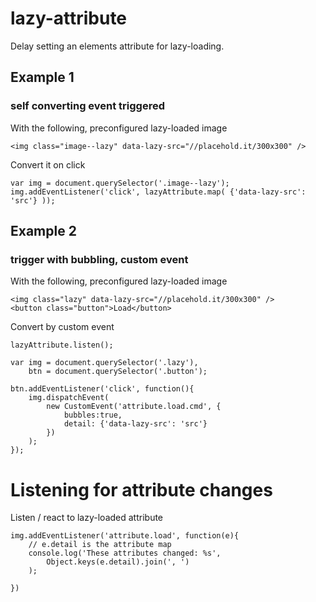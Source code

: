 # lazy-attribute
Delay setting an elements attribute for lazy-loading.


## Example 1

### self converting event triggered


With the following, preconfigured lazy-loaded image
```
<img class="image--lazy" data-lazy-src="//placehold.it/300x300" />

```

Convert it on click
```
var img = document.querySelector('.image--lazy');
img.addEventListener('click', lazyAttribute.map( {'data-lazy-src': 'src'} ));
```


## Example 2

### trigger with bubbling, custom event


With the following, preconfigured lazy-loaded image
```
<img class="lazy" data-lazy-src="//placehold.it/300x300" />
<button class="button">Load</button>

```

Convert by custom event
```
lazyAttribute.listen();

var img = document.querySelector('.lazy'),
    btn = document.querySelector('.button');

btn.addEventListener('click', function(){
    img.dispatchEvent(
        new CustomEvent('attribute.load.cmd', {
            bubbles:true,
            detail: {'data-lazy-src': 'src'}
        })
    );
});
```


# Listening for attribute changes

Listen / react to lazy-loaded attribute

```
img.addEventListener('attribute.load', function(e){
    // e.detail is the attribute map
    console.log('These attributes changed: %s', 
        Object.keys(e.detail).join(', ')
    );

})


